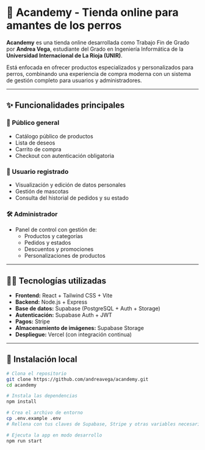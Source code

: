 # 🐾 Acandemy - Tienda online para amantes de los perros

**Acandemy** es una tienda online desarrollada como Trabajo Fin de Grado por **Andrea Vega**, estudiante del Grado en Ingeniería Informática de la **Universidad Internacional de La Rioja (UNIR)**.

Está enfocada en ofrecer productos especializados y personalizados para perros, combinando una experiencia de compra moderna con un sistema de gestión completo para usuarios y administradores.

---

## ✨ Funcionalidades principales

### 🛒 Público general

- Catálogo público de productos
- Lista de deseos
- Carrito de compra
- Checkout con autenticación obligatoria

### 👤 Usuario registrado

- Visualización y edición de datos personales
- Gestión de mascotas
- Consulta del historial de pedidos y su estado

### 🛠️ Administrador

- Panel de control con gestión de:
  - Productos y categorías
  - Pedidos y estados
  - Descuentos y promociones
  - Personalizaciones de productos

---

## 🧑‍💻 Tecnologías utilizadas

- **Frontend:** React + Tailwind CSS + Vite
- **Backend:** Node.js + Express
- **Base de datos:** Supabase (PostgreSQL + Auth + Storage)
- **Autenticación:** Supabase Auth + JWT
- **Pagos:** Stripe
- **Almacenamiento de imágenes:** Supabase Storage
- **Despliegue:** Vercel (con integración continua)

---

## 🚀 Instalación local

```bash
# Clona el repositorio
git clone https://github.com/andreavega/acandemy.git
cd acandemy

# Instala las dependencias
npm install

# Crea el archivo de entorno
cp .env.example .env
# Rellena con tus claves de Supabase, Stripe y otras variables necesarias

# Ejecuta la app en modo desarrollo
npm run start
```
